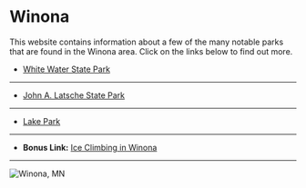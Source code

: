 # Winona
This website contains information about a few of the many notable parks that are found in the Winona area. Click on the links below to find out more. 

* [White Water State Park](https://colehagen15.github.io/Winona/whitewater)
---
* [John A. Latsche State Park](https://colehagen15.github.io/Winona/latsch)
---
* [Lake Park](https://colehagen15.github.io/Winona/lakepark)
---
* **Bonus Link:** [Ice Climbing in Winona](https://colehagen15.github.io/Winona/caylanvideo)
&nbsp;
---

![Winona, MN](https://www.exploreminnesota.com/memberimage.ashx?id=11200&width=800&mar=1)

